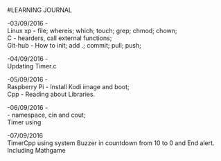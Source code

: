 #LEARNING JOURNAL

-03/09/2016 - <br />
	Linux xp - file; whereis; which; touch; grep; chmod; chown;<br />
	C - hearders, call external functions;<br />
	Git-hub - How to init; add .; commit; pull; push;<br />


-04/09/2016 - <br />
	Updating Timer.c <br />

-05/09/2016 - <br />
	Raspberry Pi - Install Kodi image and boot; <br />
	Cpp - Reading about Libraries. <br />

-06/09/2016 -<br />
	<iostream> - namespace, cin and cout; <br />
	Timer using <iostream> <br />

-07/09/2016 <br />
	TimerCpp using system Buzzer in countdown from 10 to 0 and End alert.<br />
	Including Mathgame
		
